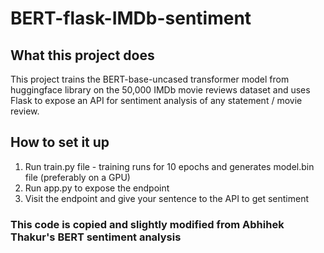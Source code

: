 # BERT-flask-IMDb-sentiment

## What this project does

This project trains the BERT-base-uncased transformer model from huggingface library on the 50,000 IMDb movie reviews dataset and uses Flask to expose an API for sentiment analysis of any statement / movie review.

## How to set it up

1. Run train.py file - training runs for 10 epochs and generates model.bin file (preferably on a GPU)
2. Run app.py to expose the endpoint
3. Visit the endpoint and give your sentence to the API to get sentiment

### This code is copied and slightly modified from Abhihek Thakur's BERT sentiment analysis
